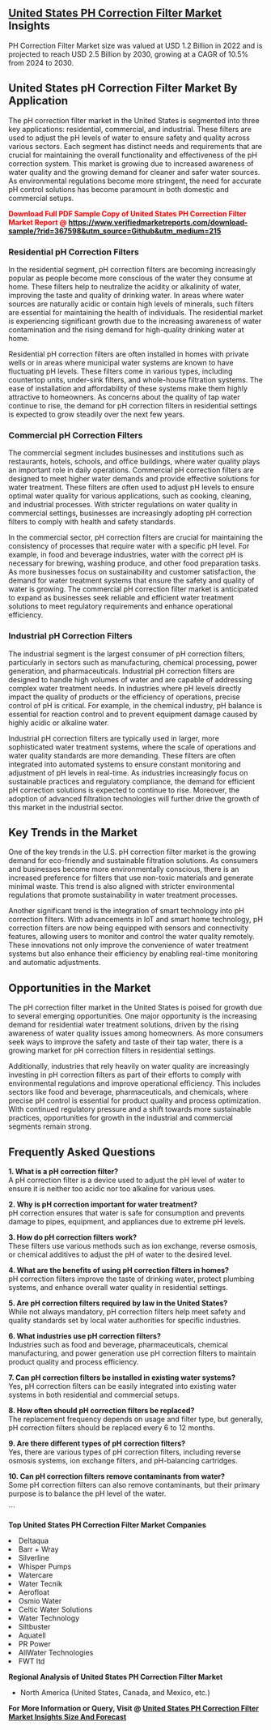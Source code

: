 <h2><a href="https://www.verifiedmarketreports.com/download-sample/?rid=367598&amp;utm_source=Github&amp;utm_medium=215" target="_blank">United States PH Correction Filter Market</a> Insights</h2><p>PH Correction Filter Market size was valued at USD 1.2 Billion in 2022 and is projected to reach USD 2.5 Billion by 2030, growing at a CAGR of 10.5% from 2024 to 2030.</p><p> <h2>United States pH Correction Filter Market By Application</h2> <p>The pH correction filter market in the United States is segmented into three key applications: residential, commercial, and industrial. These filters are used to adjust the pH levels of water to ensure safety and quality across various sectors. Each segment has distinct needs and requirements that are crucial for maintaining the overall functionality and effectiveness of the pH correction system. This market is growing due to increased awareness of water quality and the growing demand for cleaner and safer water sources. As environmental regulations become more stringent, the need for accurate pH control solutions has become paramount in both domestic and commercial setups.</p> <p><strong><p><span class=""><span style="color: #ff0000;"><strong>Download Full PDF Sample Copy of United States PH Correction Filter Market Report</strong> @ </span><a href="https://www.verifiedmarketreports.com/download-sample/?rid=367598&amp;utm_source=Github&amp;utm_medium=215" target="_blank">https://www.verifiedmarketreports.com/download-sample/?rid=367598&amp;utm_source=Github&amp;utm_medium=215</a></span></p></strong></p> <h3>Residential pH Correction Filters</h3> <p>In the residential segment, pH correction filters are becoming increasingly popular as people become more conscious of the water they consume at home. These filters help to neutralize the acidity or alkalinity of water, improving the taste and quality of drinking water. In areas where water sources are naturally acidic or contain high levels of minerals, such filters are essential for maintaining the health of individuals. The residential market is experiencing significant growth due to the increasing awareness of water contamination and the rising demand for high-quality drinking water at home.</p> <p>Residential pH correction filters are often installed in homes with private wells or in areas where municipal water systems are known to have fluctuating pH levels. These filters come in various types, including countertop units, under-sink filters, and whole-house filtration systems. The ease of installation and affordability of these systems make them highly attractive to homeowners. As concerns about the quality of tap water continue to rise, the demand for pH correction filters in residential settings is expected to grow steadily over the next few years.</p> <h3>Commercial pH Correction Filters</h3> <p>The commercial segment includes businesses and institutions such as restaurants, hotels, schools, and office buildings, where water quality plays an important role in daily operations. Commercial pH correction filters are designed to meet higher water demands and provide effective solutions for water treatment. These filters are often used to adjust pH levels to ensure optimal water quality for various applications, such as cooking, cleaning, and industrial processes. With stricter regulations on water quality in commercial settings, businesses are increasingly adopting pH correction filters to comply with health and safety standards.</p> <p>In the commercial sector, pH correction filters are crucial for maintaining the consistency of processes that require water with a specific pH level. For example, in food and beverage industries, water with the correct pH is necessary for brewing, washing produce, and other food preparation tasks. As more businesses focus on sustainability and customer satisfaction, the demand for water treatment systems that ensure the safety and quality of water is growing. The commercial pH correction filter market is anticipated to expand as businesses seek reliable and efficient water treatment solutions to meet regulatory requirements and enhance operational efficiency.</p> <h3>Industrial pH Correction Filters</h3> <p>The industrial segment is the largest consumer of pH correction filters, particularly in sectors such as manufacturing, chemical processing, power generation, and pharmaceuticals. Industrial pH correction filters are designed to handle high volumes of water and are capable of addressing complex water treatment needs. In industries where pH levels directly impact the quality of products or the efficiency of operations, precise control of pH is critical. For example, in the chemical industry, pH balance is essential for reaction control and to prevent equipment damage caused by highly acidic or alkaline water.</p> <p>Industrial pH correction filters are typically used in larger, more sophisticated water treatment systems, where the scale of operations and water quality standards are more demanding. These filters are often integrated into automated systems to ensure constant monitoring and adjustment of pH levels in real-time. As industries increasingly focus on sustainable practices and regulatory compliance, the demand for efficient pH correction solutions is expected to continue to rise. Moreover, the adoption of advanced filtration technologies will further drive the growth of this market in the industrial sector.</p> <h2>Key Trends in the Market</h2> <p>One of the key trends in the U.S. pH correction filter market is the growing demand for eco-friendly and sustainable filtration solutions. As consumers and businesses become more environmentally conscious, there is an increased preference for filters that use non-toxic materials and generate minimal waste. This trend is also aligned with stricter environmental regulations that promote sustainability in water treatment processes.</p> <p>Another significant trend is the integration of smart technology into pH correction filters. With advancements in IoT and smart home technology, pH correction filters are now being equipped with sensors and connectivity features, allowing users to monitor and control the water quality remotely. These innovations not only improve the convenience of water treatment systems but also enhance their efficiency by enabling real-time monitoring and automatic adjustments.</p> <h2>Opportunities in the Market</h2> <p>The pH correction filter market in the United States is poised for growth due to several emerging opportunities. One major opportunity is the increasing demand for residential water treatment solutions, driven by the rising awareness of water quality issues among homeowners. As more consumers seek ways to improve the safety and taste of their tap water, there is a growing market for pH correction filters in residential settings.</p> <p>Additionally, industries that rely heavily on water quality are increasingly investing in pH correction filters as part of their efforts to comply with environmental regulations and improve operational efficiency. This includes sectors like food and beverage, pharmaceuticals, and chemicals, where precise pH control is essential for product quality and process optimization. With continued regulatory pressure and a shift towards more sustainable practices, opportunities for growth in the industrial and commercial segments remain strong.</p> <h2>Frequently Asked Questions</h2> <p><strong>1. What is a pH correction filter?</strong><br> A pH correction filter is a device used to adjust the pH level of water to ensure it is neither too acidic nor too alkaline for various uses.</p> <p><strong>2. Why is pH correction important for water treatment?</strong><br> pH correction ensures that water is safe for consumption and prevents damage to pipes, equipment, and appliances due to extreme pH levels.</p> <p><strong>3. How do pH correction filters work?</strong><br> These filters use various methods such as ion exchange, reverse osmosis, or chemical additives to adjust the pH of water to the desired level.</p> <p><strong>4. What are the benefits of using pH correction filters in homes?</strong><br> pH correction filters improve the taste of drinking water, protect plumbing systems, and enhance overall water quality in residential settings.</p> <p><strong>5. Are pH correction filters required by law in the United States?</strong><br> While not always mandatory, pH correction filters help meet safety and quality standards set by local water authorities for specific industries.</p> <p><strong>6. What industries use pH correction filters?</strong><br> Industries such as food and beverage, pharmaceuticals, chemical manufacturing, and power generation use pH correction filters to maintain product quality and process efficiency.</p> <p><strong>7. Can pH correction filters be installed in existing water systems?</strong><br> Yes, pH correction filters can be easily integrated into existing water systems in both residential and commercial setups.</p> <p><strong>8. How often should pH correction filters be replaced?</strong><br> The replacement frequency depends on usage and filter type, but generally, pH correction filters should be replaced every 6 to 12 months.</p> <p><strong>9. Are there different types of pH correction filters?</strong><br> Yes, there are various types of pH correction filters, including reverse osmosis systems, ion exchange filters, and pH-balancing cartridges.</p> <p><strong>10. Can pH correction filters remove contaminants from water?</strong><br> Some pH correction filters can also remove contaminants, but their primary purpose is to balance the pH level of the water.</p> ```</p><p><strong>Top United States PH Correction Filter Market Companies</strong></p><div data-test-id=""><p><li>Deltaqua</li><li> Barr + Wray</li><li> Silverline</li><li> Whisper Pumps</li><li> Watercare</li><li> Water Tecnik</li><li> Aerofloat</li><li> Osmio Water</li><li> Celtic Water Solutions</li><li> Water Technology</li><li> Siltbuster</li><li> Aquatell</li><li> PR Power</li><li> AllWater Technologies</li><li> FWT ltd</li></p><div><strong>Regional Analysis of&nbsp;United States PH Correction Filter Market</strong></div><ul><li dir="ltr"><p dir="ltr">North America&nbsp;(United States, Canada, and Mexico, etc.)</p></li></ul><p><strong>For More Information or Query, Visit @&nbsp;</strong><strong><a href="https://www.verifiedmarketreports.com/product/ph-correction-filter-market/?utm_source=Github&amp;utm_medium=215" target="_blank">United States PH Correction Filter Market Insights Size And Forecast</a></strong></p></div>
